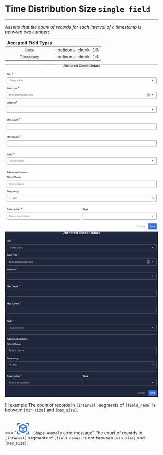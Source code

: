 # Time Distribution Size <spam id='single-field'>`single field`</spam>

---

*Asserts that the count of records for each interval of a timestamp is between two numbers.*

| Accepted Field Types   |                      |
| :--------------------: | :------------------: |
| `Date`                 | :octicons-check-16:   |
| `Timestamp`            | :octicons-check-16:   |

![Screenshot](../assets/checks/rule-types/time-distribution-size-check-light.png#only-light)
![Screenshot](../assets/checks/rule-types/time-distribution-size-check-dark.png#only-dark)

!!! example
    The count of records in `[interval]` segments of `[field_name]` is between `[min_size]` and `[max_size]`.
    
=== "![Screenshot](../assets/checks/rule-types/icons/icon-shape-anomaly-dark.svg)`Shape Anomaly` error message"
    The count of records in `[interval]` segments of `[field_names]` is not between `[min_size]` and `[max_size]`.

---